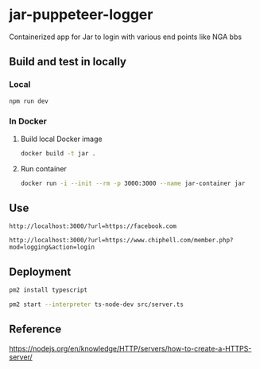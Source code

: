 # jar-puppeteer-logger

Containerized app for Jar to login with various end points like NGA bbs

## Build and test in locally

### Local

```bash
npm run dev
```

### In Docker

1. Build local Docker image

   ```bash
   docker build -t jar .
   ```

1. Run container

   ```bash
   docker run -i --init --rm -p 3000:3000 --name jar-container jar
   ```

## Use

```
http://localhost:3000/?url=https://facebook.com
```

```
http://localhost:3000/?url=https://www.chiphell.com/member.php?mod=logging&action=login
```

## Deployment

```bash
pm2 install typescript

pm2 start --interpreter ts-node-dev src/server.ts
```

## Reference

https://nodejs.org/en/knowledge/HTTP/servers/how-to-create-a-HTTPS-server/
